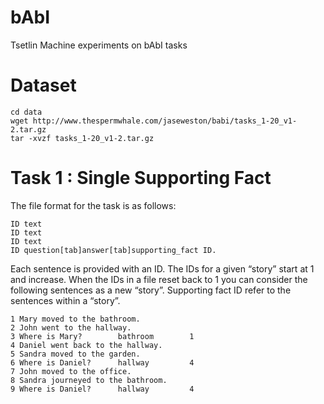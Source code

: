 # bAbI
Tsetlin Machine experiments on bAbI tasks

# Dataset
```
cd data
wget http://www.thespermwhale.com/jaseweston/babi/tasks_1-20_v1-2.tar.gz
tar -xvzf tasks_1-20_v1-2.tar.gz
```

# Task 1 : Single Supporting Fact
The file format for the task is as follows:
```
ID text
ID text
ID text
ID question[tab]answer[tab]supporting_fact ID.
```
Each sentence is provided with an ID. The IDs for a given “story” start at 1 and increase. When the IDs in a file reset back to 1 you can consider the following sentences as a new “story”. Supporting fact ID refer to the sentences within a “story”.
```
1 Mary moved to the bathroom.
2 John went to the hallway.
3 Where is Mary?        bathroom        1
4 Daniel went back to the hallway.
5 Sandra moved to the garden.
6 Where is Daniel?      hallway         4
7 John moved to the office.
8 Sandra journeyed to the bathroom.
9 Where is Daniel?      hallway         4
```
